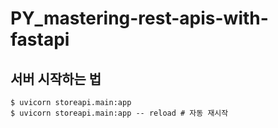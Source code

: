 # PY_mastering-rest-apis-with-fastapi

## 서버 시작하는 법

```
$ uvicorn storeapi.main:app
$ uvicorn storeapi.main:app -- reload # 자동 재시작
```

